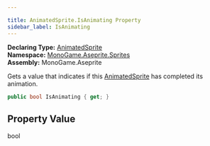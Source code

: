 ```yaml
---

title: AnimatedSprite.IsAnimating Property
sidebar_label: IsAnimating
---
```

**Declaring Type:** [AnimatedSprite](../)  
**Namespace:** [MonoGame.Aseprite.Sprites](../../)  
**Assembly:** MonoGame.Aseprite

Gets a value that indicates if this [AnimatedSprite](../) has completed its animation.

```csharp
public bool IsAnimating { get; }
```

## Property Value

bool


